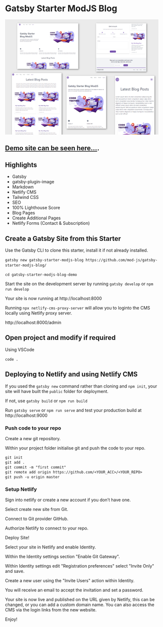 # Gatsby Starter ModJS Blog

![Demo screen shots of the ModJS Gatsby Starter](./gatsby-starter-modjs-blog.jpg "Demo screen shots of the ModJS Gatsby Starter")

## [Demo site can be seen here...](https://gatsby-starter-modjs-blog-demo.netlify.app/).

## Highlights

+ Gatsby
+ gatsby-plugin-image
+ Markdown
+ Netlify CMS
+ Tailwind CSS
+ SEO
+ 100% Lighthouse Score
+ Blog Pages
+ Create Additional Pages
+ Netlify Forms (Contact & Subscription)

## Create a Gatsby Site from this Starter

Use the Gatsby CLI to clone this starter, install it if not already installed.

`gatsby new gatsby-starter-modjs-blog https://github.com/mod-js/gatsby-starter-modjs-blog/`

`cd gatsby-starter-modjs-blog-demo`

Start the site on the development server by running `gatsby develop` or `npm run develop`

Your site is now running at http://localhost:8000

Running `npx netlify-cms-proxy-server` will allow you to loginto the CMS locally using Netlify proxy server.

http://localhost:8000/admin

## Open project and modify if required

Using VSCode

`code .`

## Deploying to Netlify and using Netlify CMS

If you used the `gatsby new` command rather than cloning and `npm init`, your site will have built the `public` folder for deployment.

If not, use `gatsby build` or `npm run build`

Run `gatsby serve` or `npm run serve` and test your production build at http://localhost:9000

### Push code to your repo

Create a new git repository.

Within your project folder initialise git and push the code to your repo.

```shell
git init
git add .
git commit -m "first commit"
git remote add origin https://github.com/<YOUR_ACC>/<YOUR_REPO>
git push -u origin master
```
### Setup Netlify

Sign into netlify or create a new account if you don’t have one.

Select create new site from Git.

Connect to Git provider GitHub.

Authorize Netlify to connect to your repo.

Deploy Site!

Select your site in Netlify and enable Identity.

Within the Identity settings section "Enable Git Gateway".

Within Identity settings edit "Registration preferences" select "Invite Only" and save.

Create a new user using the "Invite Users" action within Identity.

You will receive an email to accept the invitation and set a password.

Your site is now live and published on the URL given by Netlify, this can be changed, or you can add a custom domain name. You can also access the CMS via the login links from the new website.

Enjoy!
